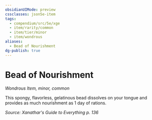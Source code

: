 ```yaml
---
obsidianUIMode: preview
cssclasses: json5e-item
tags:
  - compendium/src/5e/xge
  - item/rarity/common
  - item/tier/minor
  - item/wondrous
aliases:
  - Bead of Nourishment
dg-publish: true
---
```

# Bead of Nourishment
*Wondrous Item, minor, common*  


This spongy, flavorless, gelatinous bead dissolves on your tongue and provides as much nourishment as 1 day of rations.

*Source: Xanathar's Guide to Everything p. 136*